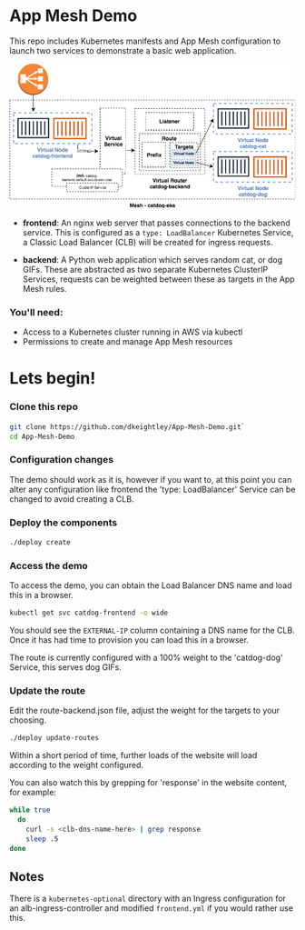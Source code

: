 # App Mesh Demo

This repo includes Kubernetes manifests and App Mesh configuration to launch two services to demonstrate a basic web application.

![Overview](images/app-mesh-demo-overview.png)

- **frontend**: An nginx web server that passes connections to the backend service. This is configured as a `type: LoadBalancer` Kubernetes Service, a Classic Load Balancer (CLB) will be created for ingress requests.

- **backend**: A Python web application which serves random cat, or dog GIFs. These are abstracted as two separate Kubernetes ClusterIP Services, requests can be weighted between these as targets in the App Mesh rules.

### You'll need:
- Access to a Kubernetes cluster running in AWS via kubectl
- Permissions to create and manage App Mesh resources

# Lets begin!

### Clone this repo

```bash
git clone https://github.com/dkeightley/App-Mesh-Demo.git`
cd App-Mesh-Demo
```

### Configuration changes

The demo should work as it is, however if you want to, at this point you can alter any configuration like frontend the 'type: LoadBalancer' Service can be changed to avoid creating a CLB.

### Deploy the components

```bash
./deploy create
```

### Access the demo

To access the demo, you can obtain the Load Balancer DNS name and load this in a browser.

```bash
kubectl get svc catdog-frontend -o wide
```

You should see the `EXTERNAL-IP` column containing a DNS name for the CLB. Once it has had time to provision you can load this in a browser.

The route is currently configured with a 100% weight to the 'catdog-dog' Service, this serves dog GIFs.

### Update the route

Edit the route-backend.json file, adjust the weight for the targets to your choosing.

```bash
./deploy update-routes
```

Within a short period of time, further loads of the website will load according to the weight configured.

You can also watch this by grepping for 'response' in the website content, for example:

```bash
while true                                                    
  do
    curl -s <clb-dns-name-here> | grep response
    sleep .5
done
```

## Notes

There is a `kubernetes-optional` directory with an Ingress configuration for an alb-ingress-controller and modified `frontend.yml` if you would rather use this.
